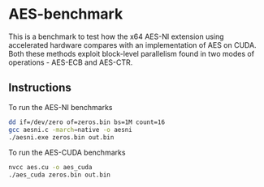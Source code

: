 # AES-benchmark

This is a benchmark to test how the x64 AES-NI extension using accelerated hardware compares with an implementation of AES on CUDA. Both these methods exploit block-level parallelism found in two modes of operations - AES-ECB and AES-CTR.

## Instructions

To run the AES-NI benchmarks

```bash
dd if=/dev/zero of=zeros.bin bs=1M count=16
gcc aesni.c -march=native -o aesni
./aesni.exe zeros.bin out.bin
```

To run the AES-CUDA benchmarks

```bash
nvcc aes.cu -o aes_cuda
./aes_cuda zeros.bin out.bin
```
